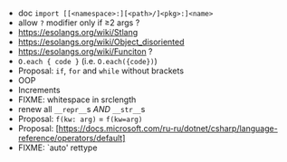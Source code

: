 - doc `import [[<namespace>:][<path>/]<pkg>:]<name>`
- allow `?` modifier only if ≥2 args ?
- https://esolangs.org/wiki/Stlang
- https://esolangs.org/wiki/Object_disoriented
- https://esolangs.org/wiki/Funciton ?
- `O.each { code }` (i.e. `O.each({code})`)
- Proposal: `if`, `for` and `while` without brackets
- OOP
- Increments
- FIXME: whitespace in srclength
- renew all `__repr__`s *AND* `__str__`s
- Proposal: `f(kw: arg)` = `f(kw=arg)`
- Proposal: [https://docs.microsoft.com/ru-ru/dotnet/csharp/language-reference/operators/default]
- FIXME: `auto' rettype
